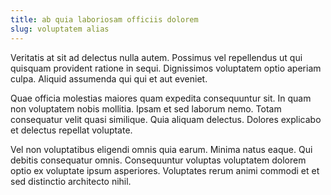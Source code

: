 ```yaml
---
title: ab quia laboriosam officiis dolorem
slug: voluptatem alias
---
```


Veritatis at sit ad delectus nulla autem. Possimus vel repellendus ut qui quisquam provident ratione in sequi. Dignissimos voluptatem optio aperiam culpa. Aliquid assumenda qui qui et aut eveniet.

Quae officia molestias maiores quam expedita consequuntur sit. In quam non voluptatem nobis mollitia. Ipsam et sed laborum nemo. Totam consequatur velit quasi similique. Quia aliquam delectus. Dolores explicabo et delectus repellat voluptate.

Vel non voluptatibus eligendi omnis quia earum. Minima natus eaque. Qui debitis consequatur omnis. Consequuntur voluptas voluptatem dolorem optio ex voluptate ipsum asperiores. Voluptates rerum animi commodi et et sed distinctio architecto nihil.
